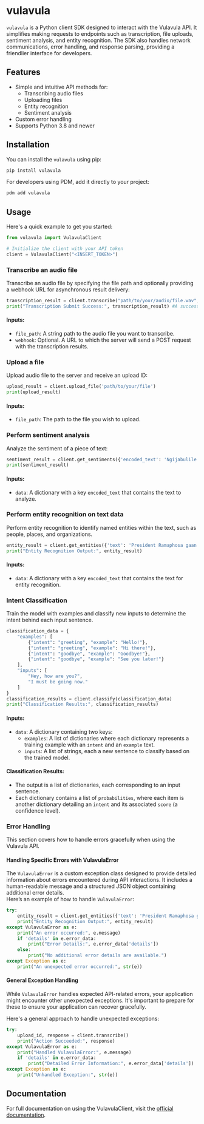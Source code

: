 # vulavula
`vulavula` is a Python client SDK designed to interact with the Vulavula API. It simplifies making requests to endpoints such as transcription, file uploads, sentiment analysis, and entity recognition. The SDK also handles network communications, error handling, and response parsing, providing a friendlier interface for developers.

## Features

- Simple and intuitive API methods for:
  - Transcribing audio files
  - Uploading files
  - Entity recognition
  - Sentiment analysis
- Custom error handling
- Supports Python 3.8 and newer

## Installation

You can install the `vulavula` using pip:

```bash
pip install vulavula
```

For developers using PDM, add it directly to your project:

```bash
pdm add vulavula
```

## Usage
Here's a quick example to get you started:

```python
from vulavula import VulavulaClient

# Initialize the client with your API token
client = VulavulaClient("<INSERT_TOKEN>")

```

### Transcribe an audio file
Transcribe an audio file by specifying the file path and optionally providing a webhook URL for asynchronous result delivery:
```python
transcription_result = client.transcribe("path/to/your/audio/file.wav", webhook="<INSERT_URL>")
print("Transcription Submit Success:", transcription_result) #A success message, data is sent to webhook
```

#### Inputs:

- `file_path`: A string path to the audio file you want to transcribe.
- `webhook`: Optional. A URL to which the server will send a POST request with the transcription results.

### Upload a file
Upload audio file to the server and receive an upload ID:
```python
upload_result = client.upload_file('path/to/your/file')
print(upload_result)
```
#### Inputs:
- `file_path`: The path to the file you wish to upload.

### Perform sentiment analysis
Analyze the sentiment of a piece of text:
```python
sentiment_result = client.get_sentiments({'encoded_text': 'Ngijabulile!'})
print(sentiment_result)
```
#### Inputs:
- `data`: A dictionary with a key `encoded_text` that contains the text to analyze.

### Perform entity recognition on text data
Perform entity recognition to identify named entities within the text, such as people, places, and organizations.
```python
entity_result = client.get_entities({'text': 'President Ramaphosa gaan loop by Emfuleni Municipality.'})
print("Entity Recognition Output:", entity_result)
```
#### Inputs:
- `data`: A dictionary with a key `encoded_text` that contains the text for entity recognition.

### Intent Classification
Train the model with examples and classify new inputs to determine the intent behind each input sentence.
```python
classification_data = {
    "examples": [
        {"intent": "greeting", "example": "Hello!"},
        {"intent": "greeting", "example": "Hi there!"},
        {"intent": "goodbye", "example": "Goodbye!"},
        {"intent": "goodbye", "example": "See you later!"}
    ],
    "inputs": [
        "Hey, how are you?",
        "I must be going now."
    ]
}
classification_results = client.classify(classification_data)
print("Classification Results:", classification_results)
```
#### Inputs:
- `data`: A dictionary containing two keys:
  - `examples`: A list of dictionaries where each dictionary represents a training example with an `intent` and an `example` text.
  - `inputs`: A list of strings, each a new sentence to classify based on the trained model.

#### Classification Results:
- The output is a list of dictionaries, each corresponding to an input sentence.
- Each dictionary contains a list of `probabilities`, where each item is another dictionary detailing an `intent` and its associated `score` (a confidence level).

### Error Handling
This section covers how to handle errors gracefully when using the Vulavula API.

#### Handling Specific Errors with VulavulaError
The `VulavulaError` is a custom exception class designed to provide detailed information about errors encountered during API interactions. It includes a human-readable message and a structured JSON object containing additional error details. <br>
Here’s an example of how to handle `VulavulaError`:
```python
try:
    entity_result = client.get_entities({'text': 'President Ramaphosa gaan loop by Emfuleni Municipality.'})
    print("Entity Recognition Output:", entity_result)
except VulavulaError as e:
    print("An error occurred:", e.message)
    if 'details' in e.error_data:
        print("Error Details:", e.error_data['details'])
    else:
        print("No additional error details are available.")
except Exception as e:
    print("An unexpected error occurred:", str(e))

```

#### General Exception Handling
While `VulavulaError` handles expected API-related errors, your application might encounter other unexpected exceptions. It's important to prepare for these to ensure your application can recover gracefully. 

Here's a general approach to handle unexpected exceptions:
```python
try:
    upload_id, response = client.transcribe()
    print("Action Succeeded:", response)
except VulavulaError as e:
    print("Handled VulavulaError:", e.message)
    if 'details' in e.error_data:
        print("Detailed Error Information:", e.error_data['details'])
except Exception as e:
    print("Unhandled Exception:", str(e))

```

## Documentation
For full documentation on using the VulavulaClient, visit the [official documentation](https://docs.lelapa.ai/).